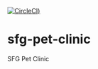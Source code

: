 [![CircleCI](https://circleci.com/gh/mistborn03/sfg-pet-clinic/tree/main.svg?style=svg))](https://circleci.com/gh/mistborn03/sfg-pet-clinic/tree/main)

# sfg-pet-clinic

SFG Pet Clinic
